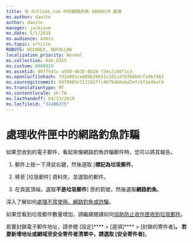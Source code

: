 ```yaml
---
title: 在 Outlook.com 中的網路釣魚 8000029 處理
ms.author: daeite
author: daeite
manager: jackiesm
ms.date: 5/1/2018
ms.audience: Admin
ms.topic: article
ROBOTS: NOINDEX, NOFOLLOW
localization_priority: Normal
ms.collection: Adm_O365
ms.custom: 8000029
ms.assetid: 99ff945c-a5b0-463b-8626-734c2c88f1c3
ms.openlocfilehash: f42e001ce889b28651c2d1cd70306bdcfa46fd83
ms.sourcegitcommit: 9d78905c512192ffc4675468abd2efc5f2e4baf4
ms.translationtype: MT
ms.contentlocale: zh-TW
ms.lasthandoff: 04/23/2019
ms.locfileid: "32406375"
---
```

# <a name="deal-with-phishing-scams-in-your-inbox"></a>處理收件匣中的網路釣魚詐騙

如果您收到的電子郵件，看起來像網路釣魚詐騙郵件時，您可以將其報告。
  
1. 郵件上按一下滑鼠右鍵，然後選取 [**標記為垃圾郵件**。 
    
2. 移至 [垃圾郵件] 資料夾，並選取的郵件。
    
3. 在頁面頂端，選取**不是垃圾郵件**] 旁的箭號，然後選取**網路釣魚**。 
    
深入了解如何[處理不當使用、網路釣魚或詐騙](https://go.microsoft.com/fwlink/p/?linkid=873139)。
  
如果您看到垃圾郵件數量增加，請繼續閱讀如何[協助防止收件匣收到垃圾郵件](https://go.microsoft.com/fwlink/p/?linkid=873140)。
  
若要封鎖電子郵件地址，請參閱 [設定]**** \> [選項]**** \> [封鎖的寄件者]****。 若要新增地址或網域至安全寄件者清單中，請選取 [安全寄件者]****。 
  

